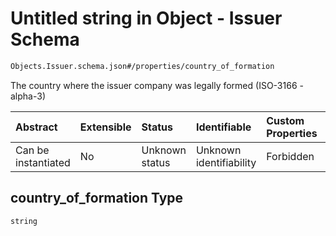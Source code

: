 # Untitled string in Object - Issuer Schema

```txt
Objects.Issuer.schema.json#/properties/country_of_formation
```

The country where the issuer company was legally formed (ISO-3166 - alpha-3)

| Abstract            | Extensible | Status         | Identifiable            | Custom Properties | Additional Properties | Access Restrictions | Defined In                                                                      |
| :------------------ | :--------- | :------------- | :---------------------- | :---------------- | :-------------------- | :------------------ | :------------------------------------------------------------------------------ |
| Can be instantiated | No         | Unknown status | Unknown identifiability | Forbidden         | Allowed               | none                | [Issuer.schema.json*](../out/objects/Issuer.schema.json "open original schema") |

## country_of_formation Type

`string`
